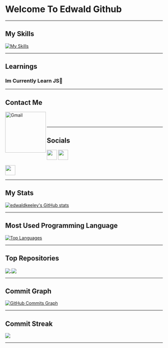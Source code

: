 

# Welcome To Edwald Github
                                                        
--------

## My Skills

<a name="ordered-list">[![My Skills](https://skills.thijs.gg/icons?i=js,css,html,react,scss)](https://skills.thijs.gg) </a>

--------
## Learnings

### Im Currently Learn JS🎉

--------

## Contact Me

<a href="mailto:edwaldpk@gmail.com">
 <img align="left" alt="Gmail" width="130" hight="100" src="https://github.com/Xx-Ashutosh-xX/Xx-Ashutosh-xX/blob/master/assets/icons/gmail.png" />
</a>

<br>
<br>

--------

## Socials


<p align="left"> <a href="https://discord.com/users/Edwald#3143" target="_blank" rel="noreferrer"><img src="https://raw.githubusercontent.com/danielcranney/readme-generator/main/public/icons/socials/discord.svg" width="32" height="32" /></a> <a href="https://www.github.com/edwaldkeeley" target="_blank" rel="noreferrer"><img src="https://raw.githubusercontent.com/danielcranney/readme-generator/main/public/icons/socials/github.svg" width="32" height="32" /></a><p align="left"> <a href="https://www.linkedin.com/in/edwald-pericles-keeley-b2803a " target="_blank" rel="noreferrer"><img src="https://raw.githubusercontent.com/danielcranney/readme-generator/main/public/icons/socials/linkedin.svg" width="32" height="32" /></a></p>


--------

## My Stats

<a href="http://www.github.com/edwaldkeeley"><img src="https://github-readme-stats.vercel.app/api?username=edwaldkeeley&show_icons=true&hide=&count_private=true&theme=radical&hide_border=false&show_icons=true&" alt="edwaldkeeley's GitHub stats" /></a>
  
--------

## Most Used Programming Language

<a href="https://github.com/edwaldkeeley" align="left"><img src="https://github-readme-stats.vercel.app/api/top-langs/?username=edwaldkeeley&langs_count=10&theme=radical&layout=compact&hide_border=false&locale=en&custom_title=Top%20%Languages" alt="Top Languages" /></a>

--------
## Top Repositories

<a href="https://github.com/edwaldkeeley/Samurai-game-FINISHED">
  <img align="center" src="https://github-readme-stats.vercel.app/api/pin/?username=edwaldkeeley&repo=Samurai-game-FINISHED&theme=radical" />
</a>

<a href="https://github.com/edwaldkeeley/bankist-app">
  <img align="center" src="https://github-readme-stats.vercel.app/api/pin/?username=edwaldkeeley&repo=bankist-app&theme=radical" />
</a>

  
---------
## Commit Graph
  
<a href="http://www.github.com/edwaldkeeley"><img src="https://activity-graph.herokuapp.com/graph?username=edwaldkeeley&bg_color=22272e&color=0891b2&line=facc15&point=0891b2&area_color=22272e&area=true&hide_border=false&custom_title=GitHub%20Commits%20Graph" alt="GitHub Commits Graph" /></a>
  
---------

## Commit Streak

<a href="http://www.github.com/edwaldkeeley"><img src="https://github-readme-streak-stats.herokuapp.com/?user=edwaldkeeley&stroke=64748b&theme=radical&currStreakNum=64748b&fire=ef4444&ring=f97316&currStreakLabel=f97316&sideNums=64748b&sideLabels=64748b&dates=64748b&hide_border=false" /></a>
  
---------
  
